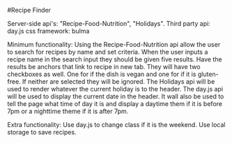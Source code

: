 #Recipe Finder

Server-side api's: "Recipe-Food-Nutrition", "Holidays".
Third party api: day.js
css framework: bulma

Minimum functionality:
Using the Recipe-Food-Nutrition api allow the user to search for recipes by name and set criteria. When the user inputs a recipe name in the search input they should be given five results. Have the results be anchors that link to recipe in new tab. They will have two checkboxes as well. One for if the dish is vegan and one for if it is gluten-free. If neither are selected they will be ignored.
The Holidays api will be used to render whatever the current holiday is to the header.
The day.js api will be used to display the current date in the header. It wall also be used to tell the page what time of day it is and display a daytime them if it is before 7pm or a nighttime theme if it is after 7pm.

Extra functionality:
Use day.js to change class if it is the weekend.
Use local storage to save recipes.
